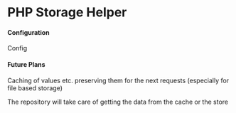 PHP Storage Helper
===============================

#### Configuration
Config


#### Future Plans
Caching of values etc. preserving them for the next requests
(especially for file based storage)

The repository will take care of getting the data from the cache or the store
